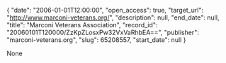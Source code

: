 {
  "date": "2006-01-01T12:00:00", 
  "open_access": true, 
  "target_url": "http://www.marconi-veterans.org/", 
  "description": null, 
  "end_date": null, 
  "title": "Marconi Veterans Association", 
  "record_id": "20060101T120000/ZzKpZLosxPw32VxVaRhbEA==", 
  "publisher": "marconi-veterans.org", 
  "slug": 65208557, 
  "start_date": null
}

None